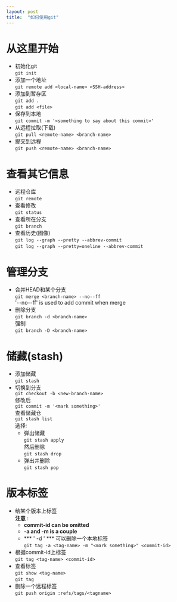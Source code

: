 ```yaml
---
layout: post
title:  "如何使用git"
---
```


# 从这里开始

* 初始化git  
`git init`
* 添加一个地址  
`git remote add <local-name> <SSH-address>`
* 添加到暂存区  
`git add .`  
`git add <file>`
* 保存到本地  
`git commit -m '<something to say about this commit>'`
* 从远程拉取(下载)  
`git pull <remote-name> <branch-name>`
* 提交到远程  
`git push <remote-name> <branch-name>`

# 查看其它信息

* 远程仓库  
`git remote`
* 查看修改  
`git status`
* 查看所在分支  
`git branch`
* 查看历史(图像)  
`git log --graph --pretty --abbrev-commit`  
`git log --graph --pretty=oneline --abbrev-commit`

# 管理分支

* 合并HEAD和某个分支  
`git merge <branch-name> --no--ff`  
'--no--ff' is used to add commit when merge
* 删除分支  
`git branch -d <branch-name>`  
  强制  
`git branch -D <branch-name>`  

# 储藏(stash)

* 添加储藏  
`git stash`
* 切换到分支  
`git checkout -b <new-branch-name>`  
  修改后  
`git commit -m '<mark something>'`  
  查看储藏仓  
`git stash list`  
  选择:  
  * 弹出储藏  
  `git stash apply`  
    然后删除  
  `git stash drop`
  * 弹出并删除  
  `git stash pop`

# 版本标签

* 给某个版本上标签  
**注意** :  
  * **commit-id can be omitted**  
  * **-a and -m is a couple**
  * *** ' -d ' *** 可以删除一个本地标签  
 `git tag -a <tag-name> -m "<mark something>" <commit-id>`
* 根据commit-id上标签  
`git tag <tag-name> <commit-id>`
* 查看标签  
`git show <tag-name>`    
`git tag`
* 删除一个远程标签  
`git push origin :refs/tags/<tagname>`

